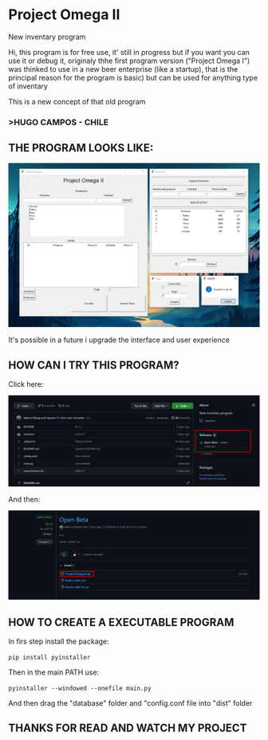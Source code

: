 # Project Omega II
New inventary program

Hi, this program is for free use, it' still in progress but if you want you can use it or debug it, originaly thhe first program version ("Project Omega I") was thinked to use in a new beer enterprise (like a startup), that is the principal reason for the program is basic) but can be used for anything type of inventary

This is a new concept of that old program


### >HUGO CAMPOS - CHILE

## THE PROGRAM LOOKS LIKE:

![image](README/Screenshot_1.png)

It's possible in a future i upgrade the interface and user experience

## HOW CAN I TRY THIS PROGRAM?

Click here:

![image](README/Screenshot_2.png)

And then:

![image](README/Screenshot_3.png)

## HOW TO CREATE A EXECUTABLE PROGRAM

In firs step install the package:

```pip install pyinstaller```

Then in the main PATH use:

```pyinstaller --windowed --onefile main.py```

And then drag the "database" folder and "config.conf file into "dist" folder

## THANKS FOR READ AND WATCH MY PROJECT
